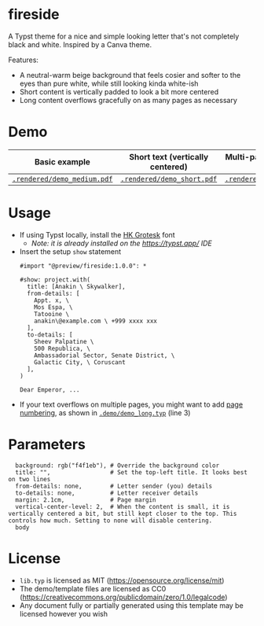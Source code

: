 # fireside

A Typst theme for a nice and simple looking letter that's not completely black and white. Inspired by a Canva theme.

Features:
  * A neutral-warm beige background that feels cosier and softer to the eyes than pure white, while still looking kinda white-ish
  * Short content is vertically padded to look a bit more centered
  * Long content overflows gracefully on as many pages as necessary

# Demo

| Basic example                                            | Short text (vertically centered)                       | Multi-page overflowing text                          |
|----------------------------------------------------------|--------------------------------------------------------|------------------------------------------------------|
| [`.rendered/demo_medium.pdf`](.rendered/demo_medium.pdf) | [`.rendered/demo_short.pdf`](.rendered/demo_short.pdf) | [`.rendered/demo_long.pdf`](.rendered/demo_long.pdf) |

# Usage

  * If using Typst locally, install the [HK Grotesk](https://fonts.google.com/specimen/Hanken+Grotesk) font
      * _Note: it is already installed on the https://typst.app/ IDE_
  * Insert the setup `show` statement
    ```typst
    #import "@preview/fireside:1.0.0": *

    #show: project.with(
      title: [Anakin \ Skywalker],
      from-details: [
        Appt. x, \
        Mos Espa, \
        Tatooine \
        anakin\@example.com \ +999 xxxx xxx
      ],
      to-details: [
        Sheev Palpatine \
        500 Republica, \
        Ambassadorial Sector, Senate District, \
        Galactic City, \ Coruscant
      ],
    )

    Dear Emperor, ...
    ```
  * If your text overflows on multiple pages, you might want to add [page numbering](https://typst.app/docs/reference/layout/page/#parameters-numbering), as shown in [`.demo/demo_long.typ`](.demo/demo_long.typ) (line 3)

# Parameters

```typst
  background: rgb("f4f1eb"), # Override the background color
  title: "",                 # Set the top-left title. It looks best on two lines
  from-details: none,        # Letter sender (you) details
  to-details: none,          # Letter receiver details
  margin: 2.1cm,             # Page margin
  vertical-center-level: 2,  # When the content is small, it is vertically centered a bit, but still kept closer to the top. This controls how much. Setting to none will disable centering.
  body
```

# License

  * `lib.typ` is licensed as MIT (https://opensource.org/license/mit)
  * The demo/template files are licensed as CC0 (https://creativecommons.org/publicdomain/zero/1.0/legalcode)
  * Any document fully or partially generated using this template may be licensed however you wish
